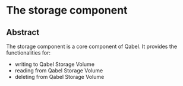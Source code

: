 # The storage component
## Abstract
The storage component is a core component of Qabel. It provides the functionalities for:

* writing to Qabel Storage Volume
* reading from Qabel Storage Volume
* deleting from Qabel Storage Volume
